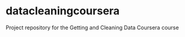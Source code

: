 datacleaningcoursera
====================

Project repository for the Getting and Cleaning  Data Coursera course
